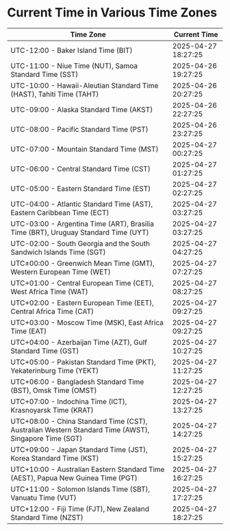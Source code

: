 # Current Time in Various Time Zones

| Time Zone | Current Time |
|-----------|--------------|
| UTC-12:00 - Baker Island Time (BIT) | 2025-04-27 18:27:25 |
| UTC-11:00 - Niue Time (NUT), Samoa Standard Time (SST) | 2025-04-26 19:27:25 |
| UTC-10:00 - Hawaii-Aleutian Standard Time (HAST), Tahiti Time (TAHT) | 2025-04-26 20:27:25 |
| UTC-09:00 - Alaska Standard Time (AKST) | 2025-04-26 22:27:25 |
| UTC-08:00 - Pacific Standard Time (PST) | 2025-04-26 23:27:25 |
| UTC-07:00 - Mountain Standard Time (MST) | 2025-04-27 00:27:25 |
| UTC-06:00 - Central Standard Time (CST) | 2025-04-27 01:27:25 |
| UTC-05:00 - Eastern Standard Time (EST) | 2025-04-27 02:27:25 |
| UTC-04:00 - Atlantic Standard Time (AST), Eastern Caribbean Time (ECT) | 2025-04-27 03:27:25 |
| UTC-03:00 - Argentina Time (ART), Brasília Time (BRT), Uruguay Standard Time (UYT) | 2025-04-27 03:27:25 |
| UTC-02:00 - South Georgia and the South Sandwich Islands Time (SGT) | 2025-04-27 04:27:25 |
| UTC±00:00 - Greenwich Mean Time (GMT), Western European Time (WET) | 2025-04-27 07:27:25 |
| UTC+01:00 - Central European Time (CET), West Africa Time (WAT) | 2025-04-27 08:27:25 |
| UTC+02:00 - Eastern European Time (EET), Central Africa Time (CAT) | 2025-04-27 09:27:25 |
| UTC+03:00 - Moscow Time (MSK), East Africa Time (EAT) | 2025-04-27 09:27:25 |
| UTC+04:00 - Azerbaijan Time (AZT), Gulf Standard Time (GST) | 2025-04-27 10:27:25 |
| UTC+05:00 - Pakistan Standard Time (PKT), Yekaterinburg Time (YEKT) | 2025-04-27 11:27:25 |
| UTC+06:00 - Bangladesh Standard Time (BST), Omsk Time (OMST) | 2025-04-27 12:27:25 |
| UTC+07:00 - Indochina Time (ICT), Krasnoyarsk Time (KRAT) | 2025-04-27 13:27:25 |
| UTC+08:00 - China Standard Time (CST), Australian Western Standard Time (AWST), Singapore Time (SGT) | 2025-04-27 14:27:25 |
| UTC+09:00 - Japan Standard Time (JST), Korea Standard Time (KST) | 2025-04-27 15:27:25 |
| UTC+10:00 - Australian Eastern Standard Time (AEST), Papua New Guinea Time (PGT) | 2025-04-27 16:27:25 |
| UTC+11:00 - Solomon Islands Time (SBT), Vanuatu Time (VUT) | 2025-04-27 17:27:25 |
| UTC+12:00 - Fiji Time (FJT), New Zealand Standard Time (NZST) | 2025-04-27 18:27:25 |
